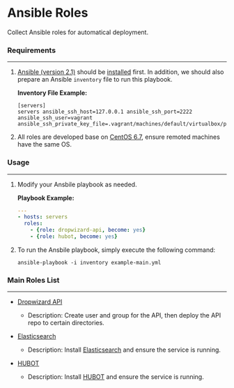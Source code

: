# Ansible Roles
Collect Ansible roles for automatical deployment.

### Requirements
----------------
1. [Ansible (version 2.1)](https://github.com/ansible/ansible) should be [installed](http://docs.ansible.com/ansible/intro_installation.html) first. In addition, we should also prepare an Ansible `inventory` file to run this playbook.

	**Inventory File Example:**
	```
	[servers]
	servers ansible_ssh_host=127.0.0.1 ansible_ssh_port=2222 ansible_ssh_user=vagrant ansible_ssh_private_key_file=.vagrant/machines/default/virtualbox/private_key
	```

2. All roles are developed base on [CentOS 6.7](http://vault.centos.org/6.7/), ensure remoted machines have the same OS.

### Usage
---------
1. Modify your Ansbile playbook as needed.

	**Playbook Example:**
	```yaml
	---
	- hosts: servers
	  roles:
	    - {role: dropwizard-api, become: yes}
    	- {role: hubot, become: yes}
	```

2. To run the Ansbile playbook, simply execute the following command:

	`ansible-playbook -i inventory example-main.yml`

### Main Roles List
-------------------
* [Dropwizard API](roles/dropwizard-api)

	* Description: Create user and group for the API, then deploy the API repo to certain directories.

* [Elasticsearch](roles/elasticsearch)

	* Description: Install [Elasticsearch](https://www.elastic.co/downloads/elasticsearch) and ensure the service is running.

* [HUBOT](roles/hubot)

	* Description: Install [HUBOT](https://hubot.github.com/) and ensure the service is running.
